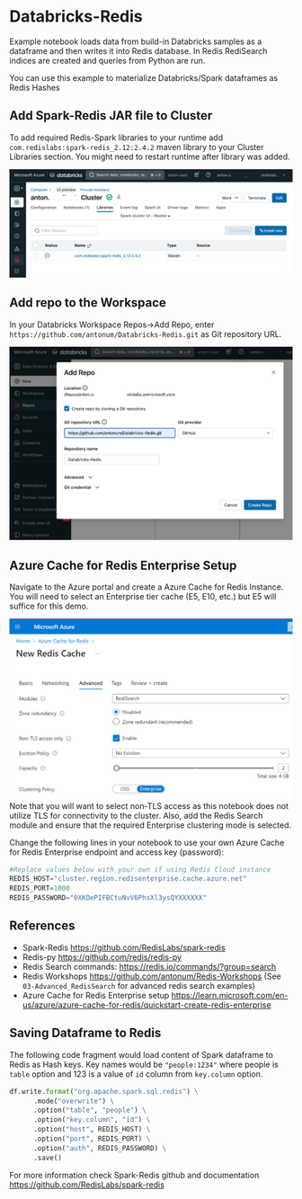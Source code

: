 # Databricks-Redis

Example notebook loads data from build-in Databricks samples as a dataframe and then writes it into Redis database. In Redis RediSearch indices are created and queries from Python are run.

You can use this example to materialize Databricks/Spark dataframes as Redis Hashes

## Add Spark-Redis JAR file to Cluster

To add required Redis-Spark libraries to your runtime add `com.redislabs:spark-redis_2.12:2.4.2` maven library to your Cluster Libraries section. You might need to restart runtime after library was added.

![alt text](media/spark-redis-jar.png)


## Add repo to the Workspace

In your Databricks Workspace Repos->Add Repo, enter `https://github.com/antonum/Databricks-Redis.git` as Git repository URL.

![alt text](media/add-repo.png)

## Azure Cache for Redis Enterprise Setup

Navigate to the Azure portal and create a Azure Cache for Redis Instance. You will need to select an Enterprise tier cache (E5, E10, etc.) but E5 will suffice for this demo. 

![alt text](media/azure-portal.png)
Note that you will want to select non-TLS access as this notebook does not utilize TLS for connectivity to the cluster. Also, add the Redis Search module and ensure that the required Enterprise clustering mode is selected.  

Change the following lines in your notebook to use your own Azure Cache for Redis Enterprise endpoint and access key (password):

```python
#Replace values below with your own if using Redis Cloud instance
REDIS_HOST="cluster.region.redisenterprise.cache.azure.net"
REDIS_PORT=1000
REDIS_PASSWORD="0XKOePIFBCtuNvV6PhsXl3ysQYXXXXXX"
```

## References

- Spark-Redis https://github.com/RedisLabs/spark-redis
- Redis-py https://github.com/redis/redis-py 
- Redis Search commands: https://redis.io/commands/?group=search
- Redis Workshops https://github.com/antonum/Redis-Workshops (See `03-Advanced_RedisSearch` for advanced redis search examples)
- Azure Cache for Redis Enterprise setup https://learn.microsoft.com/en-us/azure/azure-cache-for-redis/quickstart-create-redis-enterprise

## Saving Dataframe to Redis

The following code fragment would load content of Spark dataframe to Redis as Hash keys. Key names would be `"people:1234"` where people is `table` option and 123 is a value of `id` column from `key.column` option.

```python
df.write.format("org.apache.spark.sql.redis") \
      .mode("overwrite") \
      .option("table", "people") \
      .option("key.column", "id") \
      .option("host", REDIS_HOST) \
      .option("port", REDIS_PORT) \
      .option("auth", REDIS_PASSWORD) \
      .save()
```

For more information check Spark-Redis github and documentation https://github.com/RedisLabs/spark-redis